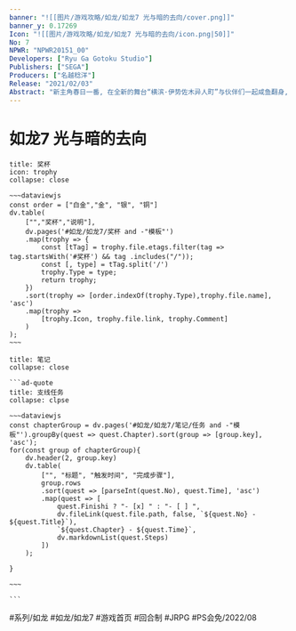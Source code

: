 ```yaml
---
banner: "![[图片/游戏攻略/如龙/如龙7 光与暗的去向/cover.png]]"
banner_y: 0.17269
Icon: "![[图片/游戏攻略/如龙/如龙7 光与暗的去向/icon.png|50]]"
No: 7
NPWR: "NPWR20151_00"
Developers: ["Ryu Ga Gotoku Studio"]
Publishers: ["SEGA"]
Producers: ["名越稔洋"] 
Release: "2021/02/03"
Abstract: "新主角春日一番, 在全新的舞台“横滨·伊势佐木异人町”与伙伴们一起咸鱼翻身, 最终击碎强大的邪恶势力, 体验到不负最新作之名的热血人生戏剧."
---
```

# 如龙7 光与暗的去向

```ad-quote
title: 奖杯
icon: trophy
collapse: close

~~~dataviewjs
const order = ["白金","金", "银", "铜"]
dv.table(
	["","奖杯","说明"],
	dv.pages('#如龙/如龙7/奖杯 and -"模板"')
	.map(trophy => {
		const [tTag] = trophy.file.etags.filter(tag => tag.startsWith('#奖杯') && tag .includes("/"));
		const [, type] = tTag.split('/')
		trophy.Type = type;
		return trophy;
	})
	.sort(trophy => [order.indexOf(trophy.Type),trophy.file.name], 'asc')
	.map(trophy => 
		[trophy.Icon, trophy.file.link, trophy.Comment]
	)
);
~~~

```

````ad-quote
title: 笔记
collapse: close

```ad-quote
title: 支线任务
collapse: clpse

~~~dataviewjs
const chapterGroup = dv.pages('#如龙/如龙7/笔记/任务 and -"模板"').groupBy(quest => quest.Chapter).sort(group => [group.key], 'asc');
for(const group of chapterGroup){
	dv.header(2, group.key)
	dv.table(
		["", "标题", "触发时间", "完成步骤"],
		group.rows
		.sort(quest => [parseInt(quest.No), quest.Time], 'asc')
		.map(quest => [
			quest.Finishi ? "- [x] " : "- [ ] ",
			dv.fileLink(quest.file.path, false, `${quest.No} - ${quest.Title}`),
			`${quest.Chapter} - ${quest.Time}`,
			dv.markdownList(quest.Steps)
		])
	);

}

~~~

```

````

#系列/如龙 #如龙/如龙7 #游戏首页  #回合制 #JRPG #PS会免/2022/08 
